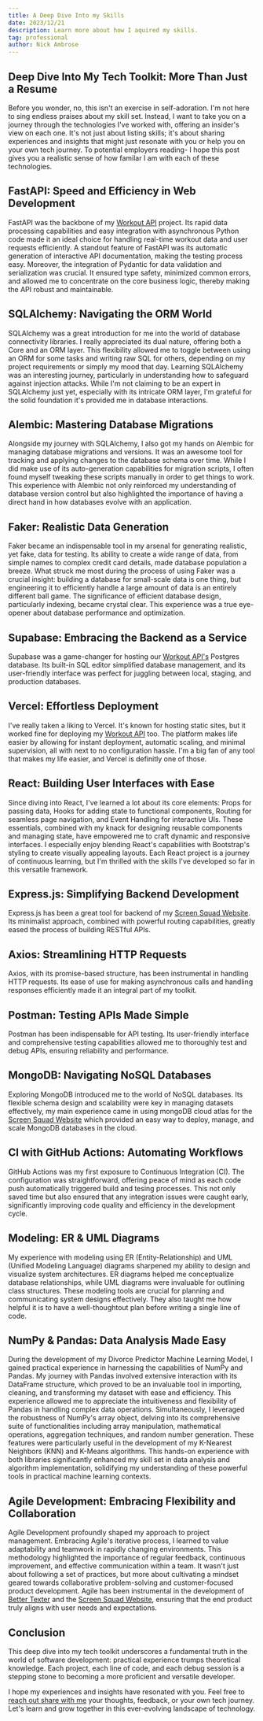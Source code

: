```yaml
---
title: A Deep Dive Into my Skills
date: 2023/12/21
description: Learn more about how I aquired my skills.
tag: professional
author: Nick Ambrose
---
```



## Deep Dive Into My Tech Toolkit: More Than Just a Resume

Before you wonder, no, this isn't an exercise in self-adoration. I'm not here to sing endless praises about my skill set. Instead, I want to take you on a journey through the technologies I've worked with, offering an insider's view on each one. It's not just about listing skills; it's about sharing experiences and insights that might just resonate with you or help you on your own tech journey. To potential employers reading- I hope this post gives you a realistic sense of how familar I am with each of these technologies.

## FastAPI: Speed and Efficiency in Web Development
FastAPI was the backbone of my [Workout API](https://github.com/nickambrose7/Workout-API) project. Its rapid data processing capabilities and easy integration with asynchronous Python code made it an ideal choice for handling real-time workout data and user requests efficiently. A standout feature of FastAPI was its automatic generation of interactive API documentation, making the testing process easy. Moreover, the integration of Pydantic for data validation and serialization was crucial. It ensured type safety, minimized common errors, and allowed me to concentrate on the core business logic, thereby making the API robust and maintainable. 

## SQLAlchemy: Navigating the ORM World
SQLAlchemy was a great introduction for me into the world of database connectivity libraries. I really appreciated its dual nature, offering both a Core and an ORM layer. This flexibility allowed me to toggle between using an ORM for some tasks and writing raw SQL for others, depending on my project requirements or simply my mood that day. Learning SQLAlchemy was an interesting journey, particularly in understanding how to safeguard against injection attacks. While I'm not claiming to be an expert in SQLAlchemy just yet, especially with its intricate ORM layer, I'm grateful for the solid foundation it's provided me in database interactions.

## Alembic: Mastering Database Migrations
Alongside my journey with SQLAlchemy, I also got my hands on Alembic for managing database migrations and versions. It was an awesome tool for tracking and applying changes to the database schema over time. While I did make use of its auto-generation capabilities for migration scripts, I often found myself tweaking these scripts manually in order to get things to work. This experience with Alembic not only reinforced my understanding of database version control but also highlighted the importance of having a direct hand in how databases evolve with an application.


## Faker: Realistic Data Generation
Faker became an indispensable tool in my arsenal for generating realistic, yet fake, data for testing. Its ability to create a wide range of data, from simple names to complex credit card details, made database population a breeze. What struck me most during the process of using Faker was a crucial insight: building a database for small-scale data is one thing, but engineering it to efficiently handle a large amount of data is an entirely different ball game. The significance of efficient database design, particularly indexing, became crystal clear. This experience was a true eye-opener about database performance and optimization.

## Supabase: Embracing the Backend as a Service
Supabase was a game-changer for hosting our [Workout API's](https://github.com/nickambrose7/Workout-API) Postgres database. Its built-in SQL editor simplified database management, and its user-friendly interface was perfect for juggling between local, staging, and production databases. 

## Vercel: Effortless Deployment
I've really taken a liking to Vercel. It's known for hosting static sites, but it worked fine for deploying my [Workout API](https://github.com/nickambrose7/Workout-API) too. The platform makes life easier by allowing for instant deployment, automatic scaling, and minimal supervision, all with next to no configuration hassle. I'm a big fan of any tool that makes my life easier, and Vercel is definitly one of those.

## React: Building User Interfaces with Ease
Since diving into React, I've learned a lot about its core elements: Props for passing data, Hooks for adding state to functional components, Routing for seamless page navigation, and Event Handling for interactive UIs. These essentials, combined with my knack for designing reusable components and managing state, have empowered me to craft dynamic and responsive interfaces. I especially enjoy blending React's capabilities with Bootstrap's styling to create visually appealing layouts. Each React project is a journey of continuous learning, but I'm thrilled with the skills I've developed so far in this versatile framework.

## Express.js: Simplifying Backend Development
Express.js has been a great tool for backend of my [Screen Squad Website](https://github.com/307ScreenSquad/CSC307-ScreenSquad). Its minimalist approach, combined with powerful routing capabilities, greatly eased the process of building RESTful APIs.

## Axios: Streamlining HTTP Requests
Axios, with its promise-based structure, has been instrumental in handling HTTP requests. Its ease of use for making asynchronous calls and handling responses efficiently made it an integral part of my toolkit.

## Postman: Testing APIs Made Simple
Postman has been indispensable for API testing. Its user-friendly interface and comprehensive testing capabilities allowed me to thoroughly test and debug APIs, ensuring reliability and performance.

## MongoDB: Navigating NoSQL Databases
Exploring MongoDB introduced me to the world of NoSQL databases. Its flexible schema design and scalability were key in managing datasets effectively, my main experience came in using mongoDB cloud atlas for the [Screen Squad Website](https://github.com/307ScreenSquad/CSC307-ScreenSquad) which provided an easy way to deploy, manage, and scale MongoDB databases in the cloud.


## CI with GitHub Actions: Automating Workflows
GitHub Actions was my first exposure to Continuous Integration (CI). The configuration was straightforward, offering peace of mind as each code push automatically triggered build and tesing processes. This not only saved time but also ensured that any integration issues were caught early, significantly improving code quality and efficiency in the development cycle.

## Modeling: ER & UML Diagrams
My experience with modeling using ER (Entity-Relationship) and UML (Unified Modeling Language) diagrams sharpened my ability to design and visualize system architectures. ER diagrams helped me conceptualize database relationships, while UML diagrams were invaluable for outlining class structures. These modeling tools are crucial for planning and communicating system designs effectively. They also taught me how helpful it is to have a well-thoughtout plan before writing a single line of code.

## NumPy & Pandas: Data Analysis Made Easy
During the development of my Divorce Predictor Machine Learning Model, I gained practical experience in harnessing the capabilities of NumPy and Pandas. My journey with Pandas involved extensive interaction with its DataFrame structure, which proved to be an invaluable tool in importing, cleaning, and transforming my dataset with ease and efficiency. This experience allowed me to appreciate the intuitiveness and flexibility of Pandas in handling complex data operations. Simultaneously, I leveraged the robustness of NumPy's array object, delving into its comprehensive suite of functionalities including array manipulation, mathematical operations, aggregation techniques, and random number generation. These features were particularly useful in the development of my K-Nearest Neighbors (KNN) and K-Means algorithms. This hands-on experience with both libraries significantly enhanced my skill set in data analysis and algorithm implementation, solidifying my understanding of these powerful tools in practical machine learning contexts.

## Agile Development: Embracing Flexibility and Collaboration
Agile Development profoundly shaped my approach to project management. Embracing Agile's iterative process, I learned to value adaptability and teamwork in rapidly changing environments. This methodology highlighted the importance of regular feedback, continuous improvement, and effective communication within a team. It wasn't just about following a set of practices, but more about cultivating a mindset geared towards collaborative problem-solving and customer-focused product development. Agile has been instrumental in the development of [Better Texter](/projects) and the [Screen Squad Website](https://github.com/307ScreenSquad/CSC307-ScreenSquad), ensuring that the end product truly aligns with user needs and expectations.

## Conclusion
This deep dive into my tech toolkit underscores a fundamental truth in the world of software development: practical experience trumps theoretical knowledge. Each project, each line of code, and each debug session is a stepping stone to becoming a more proficient and versatile developer.

I hope my experiences and insights have resonated with you. Feel free to [reach out share with me](/) your thoughts, feedback, or your own tech journey. Let's learn and grow together in this ever-evolving landscape of technology.
